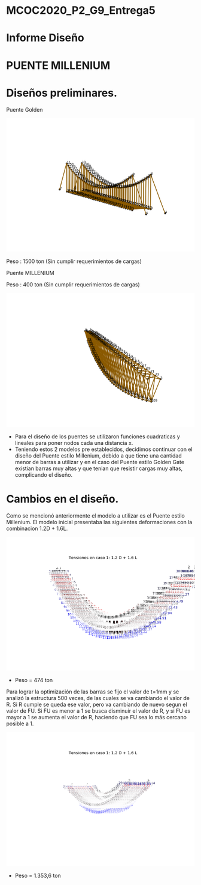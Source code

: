 # MCOC2020_P2_G9_Entrega5
  
  
# Informe Diseño 
# PUENTE MILLENIUM 

# Diseños preliminares.

Puente Golden 

![imagen](/Puente_Golden.png)

Peso : 1500 ton (Sin cumplir requerimientos de cargas)

Puente MILLENIUM

Peso : 400 ton (Sin cumplir requerimientos de cargas)

![imagen](/Puente_Millenium.png)

 * Para el diseño de los puentes se utilizaron funciones cuadraticas y lineales para poner nodos cada una distancia x.
 * Teniendo estos 2 modelos pre establecidos, decidimos continuar con el diseño del Puente estilo Millenium, debido a que tiene una cantidad menor de barras a utilizar y en      el caso del Puente estilo Golden Gate existian barras muy altas y que tenian que resistir cargas muy altas, complicando el diseño.


# Cambios en el diseño.

 Como se mencionó anteriormente el modelo a utilizar es el Puente estilo Millenium. El modelo inicial presentaba las siguientes deformaciones con la combinacion 1.2D + 1.6L.
 
 ![imagen](/Deformaciones.png)
 
  * Peso = 474 ton

Para lograr la optimización de las barras se fijo el valor de t=1mm y se analizó la estructura 500 veces, de las cuales se va cambiando el valor de R. Si R cumple se queda ese valor, pero va cambiando de nuevo segun el valor de FU. Si FU es menor a 1 se busca disminuir el valor de R, y si FU es mayor a 1 se aumenta el valor de R, haciendo que FU sea lo más cercano posible a 1. 
 
 ![imagen](/Deformaciones_Finales.png)
 
  * Peso =  1.353,6 ton  
